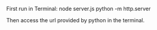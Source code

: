 First run in Terminal: 
node server.js
python -m http.server

Then access the url provided by python in the terminal.
